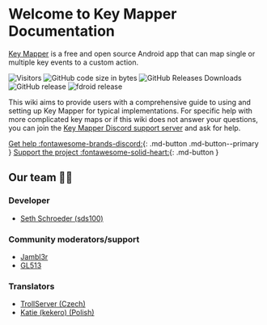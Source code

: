 # Welcome to  Key Mapper Documentation

[Key Mapper](http://code.keymapper.club) is a free and open source Android app that can map single or multiple key events to a custom action. 

![Visitors](https://visitor-badge.glitch.me/badge?page_id=index)
![GitHub code size in bytes](https://img.shields.io/github/languages/code-size/sds100/KeyMapper.svg)
![GitHub Releases Downloads](https://img.shields.io/github/downloads/sds100/keymapper/total.svg?label=GitHub%20Releases%20Downloads)
![GitHub release](https://img.shields.io/github/release/sds100/KeyMapper.svg)
![fdroid release](https://img.shields.io/f-droid/v/io.github.sds100.keymapper.svg)


This wiki aims to provide users with a comprehensive guide to using and setting up Key Mapper for typical implementations. For specific help with more complicated key maps or if this wiki does not answer your questions, you can join the [Key Mapper Discord support server](http://keymapper.club) and ask for help.

[Get help :fontawesome-brands-discord:](http://keymapper.club){: .md-button .md-button--primary }
[Support the project :fontawesome-solid-heart:](https://ko-fi.com/sethschroeder){: .md-button }

## Our team 🧑‍💻

### Developer

- [Seth Schroeder (sds100)](https://github.com/sds100)

### Community moderators/support

- [Jambl3r](https://gitlab.com/jambl3r)
- [GL513](https://gl513.github.io/)

### Translators

- [TrollServer (Czech)](https://youtube.com/channel/UCljg1FH1B_ju2D_NfqAYjDw)
- [Katie (kekero) (Polish)](https://github.com/LoveEevee)

